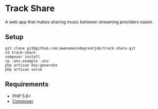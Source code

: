 # Track Share
A web app that makes sharing music between streaming providers easier.

## Setup
```
git clone git@github.com:awesomecodegreatjob/track-share.git
cd track-share
composer install
cp .env.example .env
php artisan key:generate
php artisan serve
```

## Requirements
* PHP 5.6+
* [Composer](https://getcomposer.org/)
